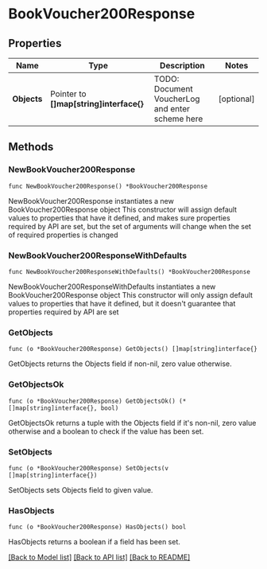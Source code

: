 # BookVoucher200Response

## Properties

Name | Type | Description | Notes
------------ | ------------- | ------------- | -------------
**Objects** | Pointer to **[]map[string]interface{}** | TODO: Document VoucherLog and enter scheme here | [optional] 

## Methods

### NewBookVoucher200Response

`func NewBookVoucher200Response() *BookVoucher200Response`

NewBookVoucher200Response instantiates a new BookVoucher200Response object
This constructor will assign default values to properties that have it defined,
and makes sure properties required by API are set, but the set of arguments
will change when the set of required properties is changed

### NewBookVoucher200ResponseWithDefaults

`func NewBookVoucher200ResponseWithDefaults() *BookVoucher200Response`

NewBookVoucher200ResponseWithDefaults instantiates a new BookVoucher200Response object
This constructor will only assign default values to properties that have it defined,
but it doesn't guarantee that properties required by API are set

### GetObjects

`func (o *BookVoucher200Response) GetObjects() []map[string]interface{}`

GetObjects returns the Objects field if non-nil, zero value otherwise.

### GetObjectsOk

`func (o *BookVoucher200Response) GetObjectsOk() (*[]map[string]interface{}, bool)`

GetObjectsOk returns a tuple with the Objects field if it's non-nil, zero value otherwise
and a boolean to check if the value has been set.

### SetObjects

`func (o *BookVoucher200Response) SetObjects(v []map[string]interface{})`

SetObjects sets Objects field to given value.

### HasObjects

`func (o *BookVoucher200Response) HasObjects() bool`

HasObjects returns a boolean if a field has been set.


[[Back to Model list]](../README.md#documentation-for-models) [[Back to API list]](../README.md#documentation-for-api-endpoints) [[Back to README]](../README.md)


